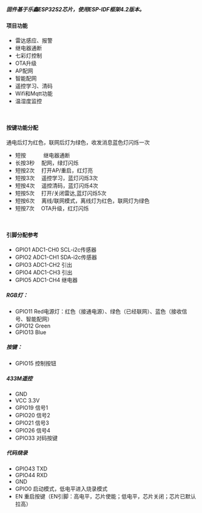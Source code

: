 ##### 固件基于乐鑫ESP32S2芯片，使用ESP-IDF框架4.2版本。

#### 项目功能
* 雷达感应、报警
* 继电器通断
* 七彩灯控制
* OTA升级
* AP配网
* 智能配网
* 遥控学习、清码
* Wifi和Mqtt功能
* 温湿度监控

<br />

#### 按键功能分配
通电后灯为红色，联网后灯为绿色，收发消息蓝色灯闪烁一次
* 短按 &emsp;&emsp;&emsp;继电器通断
* 长按3秒 &emsp;配网，绿灯闪烁
* 短按2次 &emsp;打开AP/重启，红灯亮
* 短按3次 &emsp;遥控学习，蓝灯闪烁3次
* 短按4次 &emsp;遥控清码，蓝灯闪烁4次
* 短按5次 &emsp;打开/关闭雷达,蓝灯闪烁5次
* 短按6次 &emsp;离线/联网模式，离线灯为红色，联网灯为绿色
* 短按7次 &emsp;OTA升级，红灯闪烁

<br />

#### 引脚分配参考

* GPIO1	ADC1-CH0	    SCL-i2c传感器
* GPIO2	ADC1-CH1	    SDA-i2c传感器
* GPIO3	ADC1-CH2	    引出
* GPIO4	ADC1-CH3	    引出
* GPIO5	ADC1-CH4	    继电器 	
    
##### RGB灯：
* GPIO11	Red电源灯：红色（接通电源）、绿色（已经联网）、蓝色（接收信号、智能配网）
* GPIO12	Green
* GPIO13	Blue

##### 按键：
* GPIO15	控制按钮

##### 433M遥控
* GND
* VCC      3.3V
* GPIO19   信号1
* GPIO20   信号2
* GPIO21   信号3
* GPIO26   信号4
* GPIO33   对码按键

##### 代码烧录
* GPIO43	TXD
* GPIO44	RXD
* GND 
* GPIO0	        启动模式，低电平进入烧录模式
* EN	        重启按键（EN引脚：高电平，芯片使能；低电平，芯片关闭；芯片已默认拉高）


